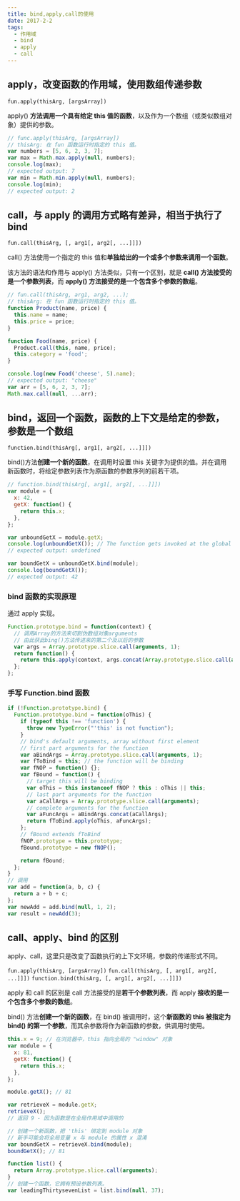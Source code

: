```yaml
---
title: bind,apply,call的使用
date: 2017-2-2
tags:
  - 作用域
  - bind
  - apply
  - call
---
```


## apply，改变函数的作用域，使用数组传递参数

`fun.apply(thisArg, [argsArray])`

apply() **方法调用一个具有给定 this 值的函数**，以及作为一个数组（或类似数组对象）提供的参数。

```js
// func.apply(thisArg, [argsArray])
// thisArg: 在 fun 函数运行时指定的 this 值。
var numbers = [5, 6, 2, 3, 7];
var max = Math.max.apply(null, numbers);
console.log(max);
// expected output: 7
var min = Math.min.apply(null, numbers);
console.log(min);
// expected output: 2
```

## call，与 apply 的调用方式略有差异，相当于执行了 bind

`fun.call(thisArg, [, arg1[, arg2[, ...]]])`

call() 方法使用一个指定的 this 值和**单独给出的一个或多个参数来调用一个函数**。

该方法的语法和作用与 apply() 方法类似，只有一个区别，就是 **call() 方法接受的是一个参数列表**，而 **apply() 方法接受的是一个包含多个参数的数组**。

```js
// fun.call(thisArg, arg1, arg2, ...);
// thisArg: 在 fun 函数运行时指定的 this 值。
function Product(name, price) {
  this.name = name;
  this.price = price;
}

function Food(name, price) {
  Product.call(this, name, price);
  this.category = 'food';
}

console.log(new Food('cheese', 5).name);
// expected output: "cheese"
var arr = [5, 6, 2, 3, 7];
Math.max.call(null, ...arr);
```

## bind，返回一个函数，函数的上下文是给定的参数，参数是一个数组

`function.bind(thisArg[, arg1[, arg2[, ...]]])`

bind()方法**创建一个新的函数**，在调用时设置 this 关键字为提供的值。并在调用新函数时，将给定参数列表作为原函数的参数序列的前若干项。

```js
// function.bind(thisArg[, arg1[, arg2[, ...]]])
var module = {
  x: 42,
  getX: function() {
    return this.x;
  },
};

var unboundGetX = module.getX;
console.log(unboundGetX()); // The function gets invoked at the global scope
// expected output: undefined

var boundGetX = unboundGetX.bind(module);
console.log(boundGetX());
// expected output: 42
```

### bind 函数的实现原理

通过 apply 实现。

```js
Function.prototype.bind = function(context) {
  // 调用Array的方法来切割伪数组对象arguments
  // 由此获此bing()方法传进来的第二个及以后的参数
  var args = Array.prototype.slice.call(arguments, 1);
  return function() {
    return this.apply(context, args.concat(Array.prototype.slice.call(arguments)));
  };
};
```

### 手写 Function.bind 函数

```js
if (!Function.prototype.bind) {
  Function.prototype.bind = function(oThis) {
    if (typeof this !== 'function') {
      throw new TypeError("'this' is not function");
    }
    // bind's default arguments, array without first element
    // first part arguments for the function
    var aBindArgs = Array.prototype.slice.call(arguments, 1);
    var fToBind = this; // the function will be binding
    var fNOP = function() {};
    var fBound = function() {
      // target this will be binding
      var oThis = this instanceof fNOP ? this : oThis || this;
      // last part arguments for the function
      var aCallArgs = Array.prototype.slice.call(arguments);
      // complete arguments for the function
      var aFuncArgs = aBindArgs.concat(aCallArgs);
      return fToBind.apply(oThis, aFuncArgs);
    };
    // fBound extends fToBind
    fNOP.prototype = this.prototype;
    fBound.prototype = new fNOP();

    return fBound;
  };
}
// 调用
var add = function(a, b, c) {
  return a + b + c;
};
var newAdd = add.bind(null, 1, 2);
var result = newAdd(3);
```

## call、apply、bind 的区别

apply、call，这里只是改变了函数执行的上下文环境，参数的传递形式不同。

`fun.apply(thisArg, [argsArray])`
`fun.call(thisArg, [, arg1[, arg2[, ...]]])`
`function.bind(thisArg, [, arg1[, arg2[, ...]]])`

apply 和 call 的区别是 call 方法接受的是**若干个参数列表**，而 apply **接收的是一个包含多个参数的数组**。

bind() 方法**创建一个新的函数**，在 bind() 被调用时，这个**新函数的 this 被指定为 bind() 的第一个参数**，而其余参数将作为新函数的参数，供调用时使用。

```js
this.x = 9; // 在浏览器中，this 指向全局的 "window" 对象
var module = {
  x: 81,
  getX: function() {
    return this.x;
  },
};

module.getX(); // 81

var retrieveX = module.getX;
retrieveX();
// 返回 9 - 因为函数是在全局作用域中调用的

// 创建一个新函数，把 'this' 绑定到 module 对象
// 新手可能会将全局变量 x 与 module 的属性 x 混淆
var boundGetX = retrieveX.bind(module);
boundGetX(); // 81

function list() {
  return Array.prototype.slice.call(arguments);
}
// 创建一个函数，它拥有预设参数列表。
var leadingThirtysevenList = list.bind(null, 37);
```
